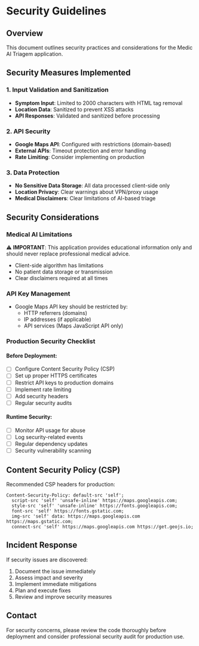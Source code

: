 # Security Guidelines

## Overview
This document outlines security practices and considerations for the Medic AI Triagem application.

## Security Measures Implemented

### 1. Input Validation and Sanitization
- **Symptom Input**: Limited to 2000 characters with HTML tag removal
- **Location Data**: Sanitized to prevent XSS attacks
- **API Responses**: Validated and sanitized before processing

### 2. API Security
- **Google Maps API**: Configured with restrictions (domain-based)
- **External APIs**: Timeout protection and error handling
- **Rate Limiting**: Consider implementing on production

### 3. Data Protection
- **No Sensitive Data Storage**: All data processed client-side only
- **Location Privacy**: Clear warnings about VPN/proxy usage
- **Medical Disclaimers**: Clear limitations of AI-based triage

## Security Considerations

### Medical AI Limitations
⚠️ **IMPORTANT**: This application provides educational information only and should never replace professional medical advice.

- Client-side algorithm has limitations
- No patient data storage or transmission
- Clear disclaimers required at all times

### API Key Management
- Google Maps API key should be restricted by:
  - HTTP referrers (domains)
  - IP addresses (if applicable)
  - API services (Maps JavaScript API only)

### Production Security Checklist

#### Before Deployment:
- [ ] Configure Content Security Policy (CSP)
- [ ] Set up proper HTTPS certificates
- [ ] Restrict API keys to production domains
- [ ] Implement rate limiting
- [ ] Add security headers
- [ ] Regular security audits

#### Runtime Security:
- [ ] Monitor API usage for abuse
- [ ] Log security-related events
- [ ] Regular dependency updates
- [ ] Security vulnerability scanning

## Content Security Policy (CSP)
Recommended CSP headers for production:

```
Content-Security-Policy: default-src 'self'; 
  script-src 'self' 'unsafe-inline' https://maps.googleapis.com; 
  style-src 'self' 'unsafe-inline' https://fonts.googleapis.com; 
  font-src 'self' https://fonts.gstatic.com; 
  img-src 'self' data: https://maps.googleapis.com https://maps.gstatic.com; 
  connect-src 'self' https://maps.googleapis.com https://get.geojs.io;
```

## Incident Response
If security issues are discovered:
1. Document the issue immediately
2. Assess impact and severity
3. Implement immediate mitigations
4. Plan and execute fixes
5. Review and improve security measures

## Contact
For security concerns, please review the code thoroughly before deployment and consider professional security audit for production use.